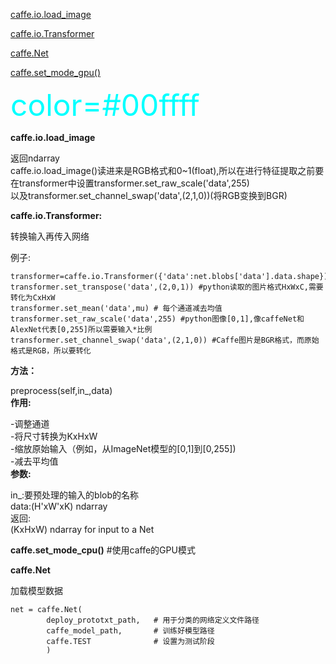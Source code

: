 [caffe.io.load_image](#caffe.io.load_image)

[caffe.io.Transformer](#caffe.io.Transformer)  

[caffe.Net](#caffe.Net)  

[caffe.set_mode_gpu()](#caffe.set_mode_gpu()) 

<font color=#00ffff size=72>color=#00ffff</font>
<div id="caffe.io.load_image"></div>

**caffe.io.load_image**

返回ndarray  
caffe.io.load_image()读进来是RGB格式和0~1(float),所以在进行特征提取之前要在transformer中设置transformer.set_raw_scale('data',255)  
以及transformer.set_channel_swap('data',(2,1,0))(将RGB变换到BGR)

<div id="caffe.io.Transformer"></div>  

**caffe.io.Transformer:**  

转换输入再传入网络  

例子:  

```  
transformer=caffe.io.Transformer({'data':net.blobs['data'].data.shape})  
transformer.set_transpose('data',(2,0,1)) #python读取的图片格式HxWxC,需要转化为CxHxW  
transformer.set_mean('data',mu) # 每个通道减去均值  
transformer.set_raw_scale('data',255) #python图像[0,1],像caffeNet和AlexNet代表[0,255]所以需要输入*比例  
transformer.set_channel_swap('data',(2,1,0)) #Caffe图片是BGR格式，而原始格式是RGB，所以要转化 
```

**方法：**

preprocess(self,in_,data)  
**作用:**

-调整通道  
-将尺寸转换为KxHxW  
-缩放原始输入（例如，从ImageNet模型的[0,1]到[0,255])  
-减去平均值  
**参数:**

in_:要预处理的输入的blob的名称  
data:(H'xW'xK) ndarray  
返回:  
(KxHxW) ndarray for input to a Net

<div id="caffe.set_mode_gpu()"></div>

**caffe.set_mode_cpu()**    #使用caffe的GPU模式

<div id="caffe.Net"></div>

**caffe.Net**  

加载模型数据  

```
net = caffe.Net(
        deploy_prototxt_path,   # 用于分类的网络定义文件路径
        caffe_model_path,       # 训练好模型路径
        caffe.TEST              # 设置为测试阶段
        )
```
